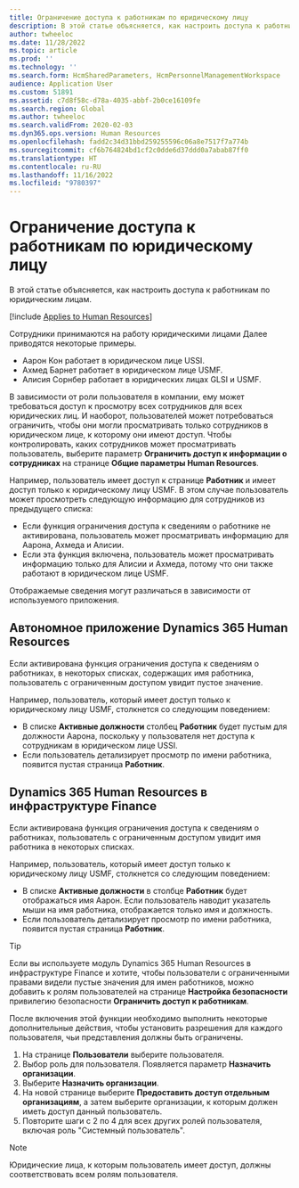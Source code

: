```yaml
---
title: Ограничение доступа к работникам по юридическому лицу
description: В этой статье объясняется, как настроить доступа к работникам по юридическим лицам.
author: twheeloc
ms.date: 11/28/2022
ms.topic: article
ms.prod: ''
ms.technology: ''
ms.search.form: HcmSharedParameters, HcmPersonnelManagementWorkspace
audience: Application User
ms.custom: 51891
ms.assetid: c7d8f58c-d78a-4035-abbf-2b0ce16109fe
ms.search.region: Global
ms.author: twheeloc
ms.search.validFrom: 2020-02-03
ms.dyn365.ops.version: Human Resources
ms.openlocfilehash: fadd2c34d31bbd259255596c06a8e7517f7a774b
ms.sourcegitcommit: cf6b764824bd1cf2c0dde6d37ddd0a7abab87ff0
ms.translationtype: HT
ms.contentlocale: ru-RU
ms.lasthandoff: 11/16/2022
ms.locfileid: "9780397"
---
```

# <a name="restrict-access-to-workers-by-legal-entity"></a>Ограничение доступа к работникам по юридическому лицу

В этой статье объясняется, как настроить доступа к работникам по юридическим лицам.

[!include [Applies to Human Resources](../includes/applies-to-hr.md)]

Сотрудники принимаются на работу юридическими лицами Далее приводятся некоторые примеры.

- Аарон Кон работает в юридическом лице USSI.
- Ахмед Барнет работает в юридическом лице USMF.
- Алисия Сорнбер работает в юридических лицах GLSI и USMF.

В зависимости от роли пользователя в компании, ему может требоваться доступ к просмотру всех сотрудников для всех юридических лиц. И наоборот, пользователей может потребоваться ограничить, чтобы они могли просматривать только сотрудников в юридическом лице, к которому они имеют доступ. Чтобы контролировать, каких сотрудников может просматривать пользователь, выберите параметр **Ограничить доступ к информации о сотрудниках** на странице **Общие параметры Human Resources**.

Например, пользователь имеет доступ к странице **Работник** и имеет доступ только к юридическому лицу USMF. В этом случае пользователь может просмотреть следующую информацию для сотрудников из предыдущего списка:

- Если функция ограничения доступа к сведениям о работнике не активирована, пользователь может просматривать информацию для Аарона, Ахмеда и Алисии.
- Если эта функция включена, пользователь может просматривать информацию только для Алисии и Ахмеда, потому что они также работают в юридическом лице USMF.

Отображаемые сведения могут различаться в зависимости от используемого приложения.

## <a name="dynamics-365-human-resources-stand-alone"></a>Автономное приложение Dynamics 365 Human Resources

Если активирована функция ограничения доступа к сведениям о работниках, в некоторых списках, содержащих имя работника, пользователь с ограниченным доступом увидит пустое значение.

Например, пользователь, который имеет доступ только к юридическому лицу USMF, столкнется со следующим поведением:

- В списке **Активные должности** столбец **Работник** будет пустым для должности Аарона, поскольку у пользователя нет доступа к сотрудникам в юридическом лице USSI.
- Если пользователь детализирует просмотр по имени работника, появится пустая страница **Работник**.

## <a name="dynamics-365-human-resources-on-finance-infrastructure"></a>Dynamics 365 Human Resources в инфраструктуре Finance

Если активирована функция ограничения доступа к сведениям о работниках, пользователь с ограниченным доступом увидит имя работника в некоторых списках.

Например, пользователь, который имеет доступ только к юридическому лицу USMF, столкнется со следующим поведением:

- В списке **Активные должности** в столбце **Работник** будет отображаться имя Аарон. Если пользователь наводит указатель мыши на имя работника, отображается только имя и должность.
- Если пользователь детализирует просмотр по имени работника, появится пустая страница **Работник**.

> [!TIP]
> Если вы используете модуль Dynamics 365 Human Resources в инфраструктуре Finance и хотите, чтобы пользователи с ограниченными правами видели пустые значения для имен работников, можно добавить к ролям пользователей на странице **Настройка безопасности** привилегию безопасности **Ограничить доступ к работникам**.

После включения этой функции необходимо выполнить некоторые дополнительные действия, чтобы установить разрешения для каждого пользователя, чьи представления должны быть ограничены.

1. На странице **Пользователи** выберите пользователя.
2. Выбор роль для пользователя. Появляется параметр **Назначить организации**.
3. Выберите **Назначить организации**.
4. На новой странице выберите **Предоставить доступ отдельным организациям**, а затем выберите организации, к которым должен иметь доступ данный пользователь.
5. Повторите шаги с 2 по 4 для всех других ролей пользователя, включая роль "Системный пользователь".

> [!NOTE]
> Юридические лица, к которым пользователь имеет доступ, должны соответствовать всем ролям пользователя.
